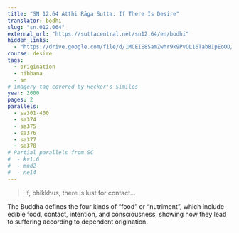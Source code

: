```yaml
---
title: "SN 12.64 Atthi Rāga Sutta: If There Is Desire"
translator: bodhi
slug: "sn.012.064"
external_url: "https://suttacentral.net/sn12.64/en/bodhi"
hidden_links:
  - "https://drive.google.com/file/d/1MCEIE8SamZwhr9k9PvOL16Tab8IpEoOD/view?usp=drivesdk"
course: desire
tags:
  - origination
  - nibbana
  - sn
# imagery tag covered by Hecker's Similes
year: 2000
pages: 2
parallels:
  - sa301-400
  - sa374
  - sa375
  - sa376
  - sa377
  - sa378
# Partial parallels from SC
#  - kv1.6
#  - mnd2
#  - ne14
---
```


> If, bhikkhus, there is lust for contact...

The Buddha defines the four kinds of “food” or “nutriment”, which include edible food, contact, intention, and consciousness, showing how they lead to suffering according to dependent origination.

